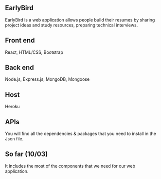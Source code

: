 ## EarlyBird
EarlyBird is a web application allows people build their resumes by sharing project ideas and study resources, preparing technical interviews.

## Front end
React, HTML/CSS, Bootstrap

## Back end
Node.js, Express.js, MongoDB, Mongoose

## Host
Heroku

## APIs
You will find all the dependencies & packages that you need to install in the Json file.

## So far (10/03)
It includes the most of the components that we need for our web application.
